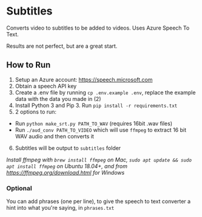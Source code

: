 # Subtitles

Converts video to subtitles to be added to videos. Uses Azure Speech To Text.

Results are not perfect, but are a great start.

## How to Run

1. Setup an Azure account: https://speech.microsoft.com
2. Obtain a speech API key
3. Create a .env file by running `cp .env.example .env`, replace the example data with the data you made in (2)
4. Install Python 3 and Pip 3. Run `pip install -r requirements.txt`
5. 2 options to run:
  - Run `python make_srt.py PATH_TO_WAV` (requires 16bit .wav files)
  - Run `./aud_conv PATH_TO_VIDEO` which will use `ffmpeg` to extract 16 bit WAV audio and then converts it
6. Subtitles will be output to `subtitles` folder

_Install ffmpeg with `brew install ffmpeg` on Mac, `sudo apt update && sudo apt install ffmpeg` on Ubuntu 18.04+, and from https://ffmpeg.org/download.html for Windows_

### Optional

You can add phrases (one per line), to give the speech to text converter a hint into what you're saying, in `phrases.txt`
